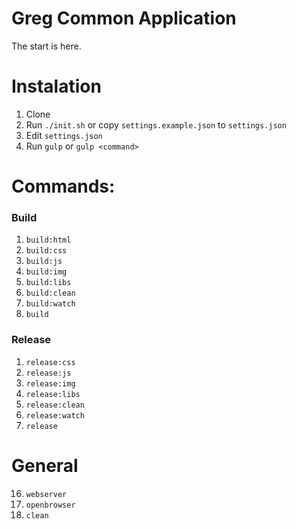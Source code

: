 # Greg Common Application

The start is here.

# Instalation

1. Clone
2. Run `./init.sh` or copy `settings.example.json` to `settings.json`
3. Edit `settings.json`
4. Run `gulp` or  `gulp <command>`

# Commands:

### Build
1. `build:html`
2. `build:css`
3. `build:js`
4. `build:img`
5. `build:libs`
6. `build:clean`
7. `build:watch`
8. `build`

### Release
1. `release:css`
2. `release:js`
3. `release:img`
4. `release:libs`
5. `release:clean`
6. `release:watch`
7. `release`

# General
16. `webserver`
17. `openbrowser`
18. `clean`
